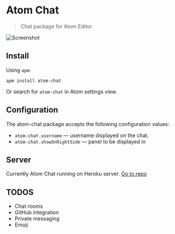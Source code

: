 Atom Chat
==========

>Chat package for Atom Editor

![Screenshot](https://github.com/mertkahyaoglu/atom-chat/blob/master/screenshot.png?raw=true)

[1]: http://mertkahyaoglu.github.io/brainballs/

## Install

Using `apm`:

```
apm install atom-chat
```

Or search for `atom-chat` in Atom settings view.

## Configuration

The atom-chat package accepts the following configuration values:

* `atom-chat.username` &mdash; username displayed on the chat.
* `atom-chat.showOnRightSide` &mdash; panel to be displayed in

## Server

Currently Atom Chat running on Heroku server. [Go to repo](https://github.com/mertkahyaoglu/atom-chat-server)

## TODOS

* Chat rooms
* GitHub integration
* Private messaging
* Emoji
